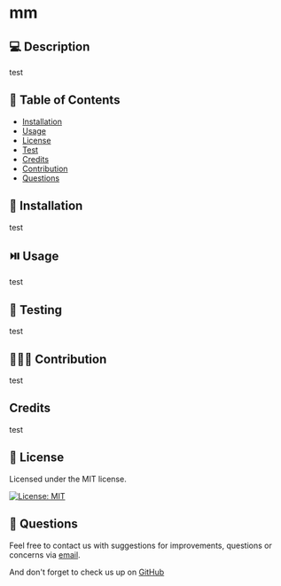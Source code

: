  
# mm

## 💻 Description

test

## 🧾 Table of Contents

- [Installation](#🔧-installation)
- [Usage](#⏯️-usage)
- [License](#📜-license)
- [Test](#🧪-testing)
- [Credits](#credits)
- [Contribution](#🧑‍🤝‍🧑-contribution)
- [Questions](#💬-questions)
    
## 🔧 Installation

test

## ⏯️ Usage

test

## 🧪 Testing

test

## 🧑‍🤝‍🧑 Contribution

test

## Credits

test

## 📜 License

Licensed under the MIT license.

[![License: MIT](https://img.shields.io/badge/License-MIT-yellow.svg)](https://opensource.org/licenses/MIT)
     
## 💬 Questions

Feel free to contact us with suggestions for improvements, questions or concerns via [email](m@gmail.com). <br>

And don't forget to check us up on [GitHub](github.com/mm)
